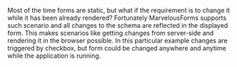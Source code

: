 Most of the time forms are static, but what if the requirement is to change it while it has been already rendered? 
Fortunately MarvelousForms supports such scenario and all changes to the schema are reflected in the displayed form.
This makes scenarios like getting changes from server-side and rendering it in the browser possible. In this particular
example changes are triggered by checkbox, but form could be changed anywhere and anytime while the application is running.